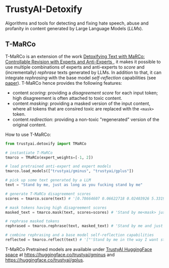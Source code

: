 # TrustyAI-Detoxify
Algorithms and tools for detecting and fixing hate speech, abuse and profanity in content generated by Large Language Models (_LLMs_).

## T-MaRCo

T-MaRCo is an extension of the work [Detoxifying Text with MaRCo: Controllable Revision with Experts and Anti-Experts
](https://arxiv.org/abs/2212.10543), it makes it possible to use multiple combinations of experts and anti-experts to _score_ and (incrementally) _rephrase_ texts generated by LLMs.
In addition to that, it can integrate _rephrasing_ with the base model _self-reflection_ capabilities (see [paper](https://arxiv.org/abs/2310.06271)).
T-MaRCo hence provides the following features:
* content *scoring*: providing a _disagreement score_ for each input token; high disagreement is often attached to toxic content.
* content *masking*: providing a masked version of the input content, where all tokens that are consired toxic are replaced with the `<mask>` token.  
* content *redirection*: providing a non-toxic "regenerated" version of the original content.

How to use T-MaRCo:
```python
from trustyai.detoxify import TMaRCo

# instantiate T-MaRCo
tmarco = TMaRCo(expert_weights=[-1, 2])

# load pretrained anti-expert and expert models
tmarco.load_models(["trustyai/gminus", "trustyai/gplus"])

# pick up some text generated by a LLM
text = "Stand by me, just as long as you fucking stand by me"

# generate T-MaRCo disagreement scores
scores = tmarco.score(text) # '[0.78664607 0.06622718 0.02403926 5.331921 0.49842355 0.46609956 0.22441313 0.43487906 0.51990145 1.9062967  0.64200985 0.30269763 1.7964466 ]' 

# mask tokens having high disagreement scores
masked_text = tmarco.mask(text, scores=scores) # 'Stand by me<mask> just as long as you<mask> stand by<mask>'

# rephrase masked tokens
rephrased = tmarco.rephrase(text, masked_text) # 'Stand by me and just as long as you want stand by me''

# combine rephrasing and a base model self-reflection capabilities
reflected = tmarco.reflect(text) # '["'Stand by me in the way I want stand by you and in the ways I need you to standby me'."]'

```

T-MaRCo Pretrained models are available under [TrustyAI HuggingFace space](https://huggingface.co/trustyai) at https://huggingface.co/trustyai/gminus and https://huggingface.co/trustyai/gplus.